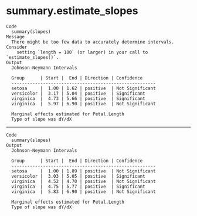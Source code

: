 # summary.estimate_slopes

    Code
      summary(slopes)
    Message
      There might be too few data to accurately determine intervals. Consider
        setting `length = 100` (or larger) in your call to `estimate_slopes()`.
    Output
      Johnson-Neymann Intervals
      
      Group      | Start |  End | Direction | Confidence     
      -------------------------------------------------------
      setosa     |  1.00 | 1.62 | positive  | Not Significant
      versicolor |  3.17 | 5.04 | positive  | Significant    
      virginica  |  4.73 | 5.66 | positive  | Significant    
      virginica  |  5.97 | 6.90 | positive  | Not Significant
      
      Marginal effects estimated for Petal.Length
      Type of slope was dY/dX

---

    Code
      summary(slopes)
    Output
      Johnson-Neymann Intervals
      
      Group      | Start |  End | Direction | Confidence     
      -------------------------------------------------------
      setosa     |  1.00 | 1.89 | positive  | Not Significant
      versicolor |  3.03 | 5.05 | positive  | Significant    
      virginica  |  4.52 | 4.70 | positive  | Not Significant
      virginica  |  4.75 | 5.77 | positive  | Significant    
      virginica  |  5.83 | 6.90 | positive  | Not Significant
      
      Marginal effects estimated for Petal.Length
      Type of slope was dY/dX

